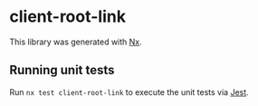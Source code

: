 # client-root-link

This library was generated with [Nx](https://nx.dev).

## Running unit tests

Run `nx test client-root-link` to execute the unit tests via [Jest](https://jestjs.io).
